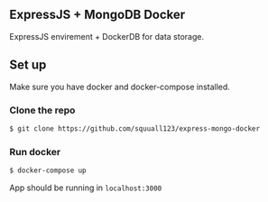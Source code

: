## ExpressJS + MongoDB Docker
ExpressJS envirement + DockerDB for data storage.

## Set up
Make sure you have docker and docker-compose installed.

### Clone the repo
```bash
$ git clone https://github.com/squuall123/express-mongo-docker
```
 ### Run docker
 ```bash
 $ docker-compose up
 ```

 App should be running in `localhost:3000`
